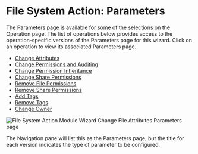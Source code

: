 # File System Action: Parameters

The Parameters page is available for some of the selections on the Operation page. The list of
operations below provides access to the operation-specific versions of the Parameters page for this
wizard. Click on an operation to view its associated Parameters page.

- [Change Attributes](/docs/accessanalyzer/12.0/administration/actions/file-system/parameters/changeattributes.md)
- [Change Permissions and Auditing](/docs/accessanalyzer/12.0/administration/actions/file-system/parameters/changepermissionsauditing.md)
- [Change Permission Inheritance](/docs/accessanalyzer/12.0/administration/actions/file-system/parameters/changepermissioninheritance.md)
- [Change Share Permissions](/docs/accessanalyzer/12.0/administration/actions/file-system/parameters/changesharepermissions.md)
- [Remove File Permissions](/docs/accessanalyzer/12.0/administration/actions/file-system/parameters/removefilepermissions.md)
- [Remove Share Permissions](/docs/accessanalyzer/12.0/administration/actions/file-system/parameters/removesharepermissions.md)
- [Add Tags](/docs/accessanalyzer/12.0/administration/actions/file-system/parameters/addtags.md)
- [Remove Tags](/docs/accessanalyzer/12.0/administration/actions/file-system/parameters/removetags.md)
- [Change Owner](/docs/accessanalyzer/12.0/administration/actions/file-system/parameters/changeowner.md)

![File System Action Module Wizard Change File Attributes Parameters page](/img/product_docs/accessanalyzer/admin/action/filesystem/changeattributes.webp)

The Navigation pane will list this as the Parameters page, but the title for each version indicates
the type of parameter to be configured.
